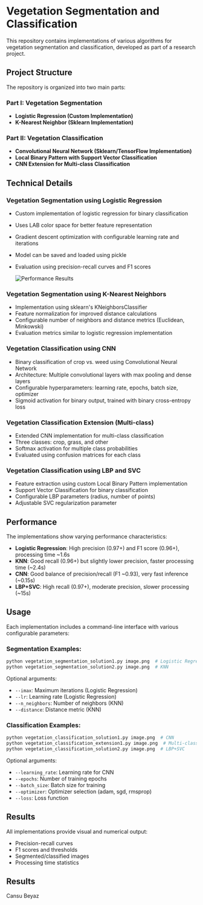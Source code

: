 # Vegetation Segmentation and Classification

This repository contains implementations of various algorithms for vegetation segmentation and classification, developed as part of a research project.

## Project Structure

The repository is organized into two main parts:

### Part I: Vegetation Segmentation
- **Logistic Regression (Custom Implementation)**
- **K-Nearest Neighbor (Sklearn Implementation)**

### Part II: Vegetation Classification
- **Convolutional Neural Network (Sklearn/TensorFlow Implementation)**
- **Local Binary Pattern with Support Vector Classification**
- **CNN Extension for Multi-class Classification**

## Technical Details

### Vegetation Segmentation using Logistic Regression
- Custom implementation of logistic regression for binary classification
- Uses LAB color space for better feature representation
- Gradient descent optimization with configurable learning rate and iterations
- Model can be saved and loaded using pickle
- Evaluation using precision-recall curves and F1 scores

  ![Performance Results](images/image.png)

### Vegetation Segmentation using K-Nearest Neighbors
- Implementation using sklearn's KNeighborsClassifier
- Feature normalization for improved distance calculations
- Configurable number of neighbors and distance metrics (Euclidean, Minkowski)
- Evaluation metrics similar to logistic regression implementation

### Vegetation Classification using CNN
- Binary classification of crop vs. weed using Convolutional Neural Network
- Architecture: Multiple convolutional layers with max pooling and dense layers
- Configurable hyperparameters: learning rate, epochs, batch size, optimizer
- Sigmoid activation for binary output, trained with binary cross-entropy loss

### Vegetation Classification Extension (Multi-class)
- Extended CNN implementation for multi-class classification
- Three classes: crop, grass, and other
- Softmax activation for multiple class probabilities
- Evaluated using confusion matrices for each class

### Vegetation Classification using LBP and SVC
- Feature extraction using custom Local Binary Pattern implementation
- Support Vector Classification for binary classification
- Configurable LBP parameters (radius, number of points)
- Adjustable SVC regularization parameter

## Performance

The implementations show varying performance characteristics:

- **Logistic Regression**: High precision (0.97+) and F1 score (0.96+), processing time ~1.6s
- **KNN**: Good recall (0.96+) but slightly lower precision, faster processing time (~2.4s)
- **CNN**: Good balance of precision/recall (F1 ~0.93), very fast inference (~0.15s)
- **LBP+SVC**: High recall (0.97+), moderate precision, slower processing (~15s)

## Usage

Each implementation includes a command-line interface with various configurable parameters:

### Segmentation Examples:
```bash
python vegetation_segmentation_solution1.py image.png  # Logistic Regression
python vegetation_segmentation_solution2.py image.png  # KNN
```

Optional arguments:
- `--imax`: Maximum iterations (Logistic Regression)
- `--lr`: Learning rate (Logistic Regression)
- `--n_neighbors`: Number of neighbors (KNN)
- `--distance`: Distance metric (KNN)

### Classification Examples:
```bash
python vegetation_classification_solution1.py image.png  # CNN
python vegetation_classification_extension1.py image.png  # Multi-class CNN
python vegetation_classification_solution2.py image.png  # LBP+SVC
```

Optional arguments:
- `--learning_rate`: Learning rate for CNN
- `--epochs`: Number of training epochs
- `--batch_size`: Batch size for training
- `--optimizer`: Optimizer selection (adam, sgd, rmsprop)
- `--loss`: Loss function

## Results

All implementations provide visual and numerical output:
- Precision-recall curves
- F1 scores and thresholds
- Segmented/classified images
- Processing time statistics

## Results

Cansu Beyaz
